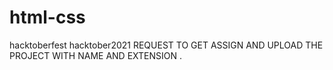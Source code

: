 # html-css
hacktoberfest hacktober2021
REQUEST TO GET ASSIGN AND UPLOAD THE PROJECT WITH NAME AND EXTENSION .
